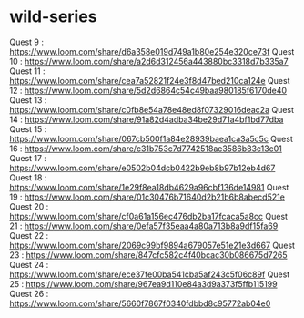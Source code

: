 # wild-series
Quest 9 : https://www.loom.com/share/d6a358e019d749a1b80e254e320ce73f
Quest 10 : https://www.loom.com/share/a2d6d312456a443880bc3318d7b335a7
Quest 11 : https://www.loom.com/share/cea7a52821f24e3f8d47bed210ca124e 
Quest 12 : https://www.loom.com/share/5d2d6864c54c49baa980185f6170de40 
Quest 13 : https://www.loom.com/share/c0fb8e54a78e48ed8f07329016deac2a 
Quest 14 : https://www.loom.com/share/91a82d4adba34be29d71a4bf1bd77dba 
Quest 15 : https://www.loom.com/share/067cb500f1a84e28939baea1ca3a5c5c 
Quest 16 : https://www.loom.com/share/c31b753c7d7742518ae3586b83c13c01 
Quest 17 : https://www.loom.com/share/e0502b04dcb0422b9eb8b97b12eb4d67 
Quest 18 : https://www.loom.com/share/1e29f8ea18db4629a96cbf136de14981 
Quest 19 : https://www.loom.com/share/01c30476b71640d2b21b6b8abecd521e 
Quest 20 : https://www.loom.com/share/cf0a61a156ec476db2ba17fcaca5a8cc
Quest 21 : https://www.loom.com/share/0efa57f35eaa4a80a713b8a9df15fa69 
Quest 22 : https://www.loom.com/share/2069c99bf9894a679057e51e21e3d667 
Quest 23 : https://www.loom.com/share/847cfc582c4f40bcac30b086675d7265
Quest 24 : https://www.loom.com/share/ece37fe00ba541cba5af243c5f06c89f 
Quest 25 : https://www.loom.com/share/967ea9d110e84a3d9a373f5ffb115199
Quest 26 : https://www.loom.com/share/5660f7867f0340fdbbd8c95772ab04e0